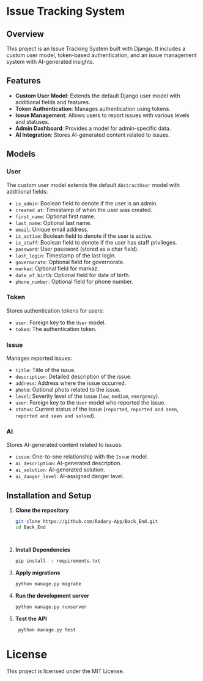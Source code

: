 # Issue Tracking System

## Overview

This project is an Issue Tracking System built with Django. It includes a custom user model, token-based authentication, and an issue management system with AI-generated insights.

## Features

- **Custom User Model**: Extends the default Django user model with additional fields and features.
- **Token Authentication**: Manages authentication using tokens.
- **Issue Management**: Allows users to report issues with various levels and statuses.
- **Admin Dashboard**: Provides a model for admin-specific data.
- **AI Integration**: Stores AI-generated content related to issues.

## Models

### User

The custom user model extends the default `AbstractUser` model with additional fields:

- `is_admin`: Boolean field to denote if the user is an admin.
- `created_at`: Timestamp of when the user was created.
- `first_name`: Optional first name.
- `last_name`: Optional last name.
- `email`: Unique email address.
- `is_active`: Boolean field to denote if the user is active.
- `is_staff`: Boolean field to denote if the user has staff privileges.
- `password`: User password (stored as a char field).
- `last_login`: Timestamp of the last login.
- `governorate`: Optional field for governorate.
- `markaz`: Optional field for markaz.
- `date_of_birth`: Optional field for date of birth.
- `phone_number`: Optional field for phone number.

### Token

Stores authentication tokens for users:

- `user`: Foreign key to the `User` model.
- `token`: The authentication token.

### Issue

Manages reported issues:

- `title`: Title of the issue.
- `description`: Detailed description of the issue.
- `address`: Address where the issue occurred.
- `photo`: Optional photo related to the issue.
- `level`: Severity level of the issue (`low`, `medium`, `emergency`).
- `user`: Foreign key to the `User` model who reported the issue.
- `status`: Current status of the issue (`reported`, `reported and seen`, `reported and seen and solved`).

### AI

Stores AI-generated content related to issues:

- `issue`: One-to-one relationship with the `Issue` model.
- `ai_description`: AI-generated description.
- `ai_solution`: AI-generated solution.
- `ai_danger_level`: AI-assigned danger level.
## Installation and Setup



1. **Clone the repository**
   ```bash
   git clone https://github.com/Radary-App/Back_End.git
   cd Back_End




2. **Install Dependencies**
   ```bash
   pip install -r requirements.txt

2. **Apply migrations** 
   ```bash
   python manage.py migrate

3. **Run the development server** 
   ```bash
   python manage.py runserver

4. **Test the API**
   ```bash
    python manage.py test
   ```

# License
This project is licensed under the MIT License.